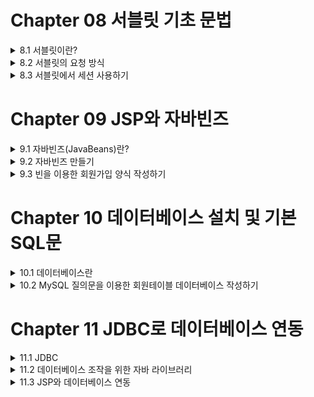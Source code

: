 # Chapter 08 서블릿 기초 문법  
<details>
  <summary> 8.1 서블릿이란?</summary>
  
- 서블릿은 Sun(사)에서 웹 프로그래밍(동적인 웹페이지 콘텐츠를 생성)을 제공하기 위해 JSP 이전에 나온 기술
- 서블릿의 자바 코드를 사용하기 때문에 자바의 많은 장점을 사용 가능한 반면, HTML, CSS및 자바 스크립트 그리고 웹 디자인과 연동하기에는 많은 단점이 있다. -> JSP를 만들었다.
- 단점이 많지만 서블릿의 존재 이유
  - JSP에는 없는 서버 측 프로그램의 기능
  - 대규모 프로젝트에 사용되는 프레임워크의 기술을 사용
  
### 8.1.1 이클립스로 서블릿 만들기
  
**[ ExampleServlet01.java ]** (ch08 -> new -> servlet)(.java이지만 servlet 코드이다)
```java
package ch08;
import java.io.IOException;
import java.io.PrintWriter;

import javax.servlet.ServletException;
import javax.servlet.annotation.WebServlet;
import javax.servlet.http.HttpServlet;
import javax.servlet.http.HttpServletRequest;
import javax.servlet.http.HttpServletResponse;

@WebServlet("/ch08/exampleServlet01")                         // 서블릿 호출 될 이름을 선언한다.
public class ExampleServlet01 extends HttpServlet {           // 서블릿으로 만들기 위해서는 반드시 상속해야 하는 클래스이다.
@Override
  protected void service(HttpServletRequest request, HttpServletResponse response) 
            throws ServletException, IOException {
  response.setContentType("text/html; charest=EUC-KR");       // 브라우저로 응답할 때의 타입과 캐릭터 셋을 결정한다.
  PrintWriter out = response.getWriter();                     // 브라우저에 출력하기 위한 스트림이다.
  //html 시작
  out.println("<html>");
  out.println("<body>");
  out.println("<h1>이클립스로 서블릿 만들기</h1>");
  out.println("</body>");
  out.println("</html>");
  //html 끝
  }
}
```
  
  ---

### 8.1.2 서블릿의 주요 클래스
1. **HttpServlet**
- 서블릿을 만들기 위해 반드시 상속해야 할 필수 클래스
- 존재 목적 자체가 서블릿을 만들기 위해 제공되는 클래스

|메서드|설명|
|:---:|---|
|void init()|서블릿의 객체가 생성될 때 호출되는 메서드|
|void destroy()|서블릿의 객체가 메모리에서 사라질 때 호출되는 메서드|
|void service(request, response)|서블릿의 요청이 있을 때 호출되는 메서드|
|void doGet(request, response)|html에서 form의 메서드가 get일 때 호출되는 메서드|
|void doPost(request, response)|html에서 form의 메서드가 post일 때 호출되는 메서드


2. **HttpServletRequest**
- 클라이언트가 데이터를 입력하거나 또는 클라이언트에 대한 정보에 대한 요청 값을 가지고 있는 클래스

|메서드|설명|
|:---:|---|
|String getParameter(name)|name에 할당된 값을 반환하며 지정된 파라미터 값이 없으면 null 값을 반환한다.|
|String[] getParaneterValues(name)|name의 모든 값을 String 배열로 반환한다.|
|Enumeration getParameterNames()|요청에 사용된 모든 파라미터 이름을 java.util.Enumeration 타입으로 반환한다.|
|void setCharacterEncoding(env)|post 방식으로 요청된 문자열의 character encoding을 설정한다.|

3. **HttpServletResponse**
- 클라이언트가 요청한 정보를 처리하고 다시 응답하기 위한 정보를 담고 있는 클래스

|메서드|설명|
|:---:|---|
|void setHeader(name, value)|응답에 포함될 Header를 설정한다.|
|void setContentType(type)|출력되는 페이지의 contentType을 설정한다.|
|String getCharacterEncoding()|응답 페이지의 문자 인코딩 Type을 반환한다.|
|void sendRedirect(url)|지정된 URL로 요청을 재전송한다.|

4. **HttpSession**
- 클라이언트가 세션의 정보를 저장하고 세션 기능을 유지하기 위해서 제공되는 클래스

|메서드|설명|
|:---:|---|
|String getId()|해당 세션의 세션 ID를 반환한다.|
|long getCreationTime()|세션의 생선된 시간을 반환한다.|
|long getLastAccessedTime()|클라이언트 요청이 마지막으로 시도된 시간을 반환한다.|
|void setMaxInactiveInterval(time)|세션을 유지할 시간을 초단위로 설정한다.|
|in getMaxInactiveInterval()|setMaxInactiveInterval(time)로 지정된 값을 반환한다. 기본값은 30분이다.|
|boolean isNew()|클라이언트 세션 ID를 할당하지 않은 경우 true 값을 반환한다.|
|void invalidate()|해당 세션을 종료 시킨다.|
  
  ---

### 8.1.3 서블릿의 라이프 사이클  

서블릿은 클라이언트가 브라우저에서 서블릿으로 요청을 하면 해당 서블릿은 언제 객체가 만들어지고 언제 기존에 객체를 재활용하고 언제 종료가 되는지 다른 라이프 사이클이 존재한다.

- init() : 서블릿이 처음으로 요청이 되어 객체가 생성될 때 호출되는 메서드
- service() : 클라이언트가 요청이 있을 때 마다 호출되는 메서드
- destroy() : 서블릿 서비스의 종료 및 재시작 그리고 서블릿 코드가 수정이 될 때 호출되는 메서드
- doGet() : 클라이언트를 요청할 때 form의 메서드가 get 방식일 때 호출되는 메서드
- doPost() : 클라이언트를 요청할 때 form의 메서드가 post 방식일 때 호출되는 메서드

`클라이언트 서블릿 요청 -> init(최초 한 번 호출) -> service, doGet, doPost(반복적 호출) -> destroy(마지막 한 번 호출)`

**[ ExampleServlet02.java ]** (서블릿 코드 작성)
```java
package ch08;

import java.io.IOException;...
@WebServlet("/ch08/exampleServlet02")       // 서블릿 맵핑 이름을 선언한다.
public class ExampleServlet02 extends HttpServlet {

  @Override
  public void init(ServletConfig config) throws ServletException {
    System.out.println("init 호출");        // 톰캣 서버 콘솔 화면에 출력을 한다.
  }
  @Override
  public void destroy() {
    System.out.println("destroy 호출");
  }
  @Override
  protected void service(HttpServletRequest request, HttpServletResponse response) throws ServletException, IOException {
    System.out.println("service 호출");
  }
}
```
</details>

<details>
  <summary>8.2 서블릿의 요청 방식</summary>
  
- 브라우저에서 페이지 간에 통신할 수 있는 대표적인 방법은 `get`, `post`방식이 있다.

### 8.2.1 get 방식  

URL을 통해서 전송되며, URL이 노출되기 때문에 보안적인 내용은 작성하면 안된다.
  
**[ getJsp.jsp ]** (.jsp 파일 작성)
```jsp
<%@ page contectType="text/html; charset=EUC-KR"
    pageEncoding="EUC-KR"%>
<html>
<body>
<h1>Get Servlet 방식</h1>
<form method="get" action="getServlet">
msg : <input name="msg">
<input type="submit" value="전송">
</form>
</body>
</html>
```
  
**[ GetServlet.java ]** (서블릿 코드 작성)
```java
package ch08;

import java.io.IOException;...
import java.io.PrintWriter;
  
@WebServlet("/GetServlet")
public class GetServlet extends HttpServlet {
  
  @Override
  Protected void doGet (HttpServletRequest request, HttpServletResponse response)
            throws ServletException, IOException {
    String msg = request.getParameter("msg");
    response.setContentType("text/html; charset="EUC-KR");
    PrintWriter out = response.getWriter();
  
    out.println("<html>");
    out.println("<body>");
    out.println("<h1>Get Servlet 방식</h1>");
    out.println("<h2>msg : " + msg + "</h2>");
    out.println("</body>");
    out.println("</html>");
  }
}
```
  ---

### 8.2.2 post 방식

get 방식과 다르게 url 상에 노출은 되지 않고 html 헤더 값에 값이 전송되는 방식이다.
  
**[ postJsp.jsp ]** (.jsp 파일 작성)
```jsp
<%@ page contentType="text/html; charest=EUC-KR%>
<html>
<body>
<h1>Post Servlet 방식</h1>
<form method="post" action="postServlet">
id : <input name="id><br/>
pwd : <input type="password" name="pwd'><br/>
email : <input name="eamail"><br/>
<input type="submit" value="가입">
</form>
</body>
</html>
```
  
**[ PostServlet.java ]** (서블릿 코드 작성)
```java
package ch08;
  
import java.io.IOException;...
import java.io.PrintWriter;
  
@WebServlet("/PostServlet")
public class PostServlet Extends HttpServlet {
  @Override
  protected void doPost (HttpServletRequest request, HttpServletResponse Response)
            throws ServletException, IOException {
  
    request.setCharacterEncoding("EUC-KR");
    Stirng id = request.getParameter("id");
    String pwd = request.getParameter("pwd");
    Stirng email = request.getParameter("email");
    response.setContentType("text/html; charset="EUC-KR");
    PrintWriter out = response.getWriter();
             
    out.println("<html>");
    out.pritnln("<body>");
    out.println("<h1>Post Servlet 방식</h1>");
    out.pritnln("<h3>id : "+ id + "</h3>");
    out.println("<h3>pwd : "+ pwd + "</h3>");
    out.println("<h3>email : "+ pwd + "</h3>");
    out.pritnln("</body>");
    out.pritnln("</html>");
  }
}
```    
</details>

<details>
<summary>8.3 서블릿에서 세션 사용하기</summary>
  
로그인 및 로그아웃에 필요한 JSP 및 서블릿 리스트
  - LoginServlet.java : 세션 처리 기능이 있는 서블릿
  - login.jsp : 로그인 입력 및 로그인 jsp 페이지
  - logout.jsp : 로그아웃 처리 jsp 페이지
 
## 8.3.1 세션
클라이언트(브라우저)와 서버(톰캣)와 통신의 연속성을 유지하기 위해 사용되는 기술 
  
**[ login.jsp ]** (로그인 기능이 있는 jsp 페이지 작성)
```jsp
<%@ page contentType="text/html; charset=EUC-KR%>
<%
    String id = (String)session.getAttribute("idkey");        // 세션에서 idkey 라는 키 값으로 id 값을 리턴한다.
%>
<html>
<body>
<h1>Servlet 세션</h1>
<%
    if(id!=null) {        // 세션에서 가져온 id 값이 null이 아니라면
%>
<%=id%>님 반갑습니다.<p/>
<a href='longout.jsp'>로그아웃</a>
<%
    }else{        // 세션에서 가져온 id 값이 null 이라면
%>
    <form method="post" action="loginServlet">        // loginServlet 으로 post를 수행
    id = <input name="id"><br/>
    pwd = <input type="password" name="pwd"><br/>
    <input type="submit" value "로그인">
    </form>
    <%} %>
</body>
</html>
```

**[ LoginServlet.java ]** (login.jsp에 입력한 id, pwd를 세션 처리를 위한 서블릿 코드 작성)                                    
```java
package ch08;                                    
                                    
import java.io.IOException;...                                    
                                    
@WebServlet("/LoginServlet")
public class LoginServlet extends HttpServlet {
                                 
    @Override
    protected void doPost(HttpServletRequest request, HttpServletResponse response)                       
              throws ServletException, IOException {             
        String id = request.getParameter("id");       // login.jsp에서 입력한 id 값의 문자열을 리턴한다.                  
        String pwd = request.getParameter("pwd");       // login.jsp에서 입력한 pwd 값의 문자열을 리턴한다.
                                               
        if(id!=null&&pwd!=null) {
            HttpSession session = request.getSession();         // 요청객체에서 세션을 리턴한다.
            sesion.setAttribute("idKey",id);       // 세션에 idkey라는 값으로 id 값을 저장합니다.  
        }
        response.sendRedirect("login.jsp");       // login.jsp로 응답페이지를 
    }      
}                                         
``` 
                                         
**[ logout.jsp ]** (로그아웃 기능을 위한 jsp 파일 작성)
                                         
```jsp
<%@ page contentType="text/html; charset=EUC-KR"%>
<%
      session.invalidate();        // 현재 클라이언트의 세션 객체를 서버에 제거한다.
      response.sendRedirect("login.jsp");        // login.jsp로 응답페이지를 설정
%>
```                                       
</details>

# Chapter 09 JSP와 자바빈즈
 
<details>
  <summary>9.1 자바빈즈(JavaBeans)란?</summary>
  
  - 자바빈즈의 사용 목적
    - JSP 페이지에 HTML을 제외한 많은 JSP 코드들이 있어 JSP 페이지를 이해하기 어려워진다.
  
    - 관련이 있는 데이터들은 각각의 데이터들을 다루는 것보다는 하나의 클래스를 설계하여 하나의 단위로 다루는 것이 훨씬 효율적이다.
  
    - 효율성, 재사용성 등의 장점을 가진다.
  
    > JSP 안의 자바 코드들이 담당했던 일들을 독립적으로 처리하기 위한 부품과도 같다.
  
  <p align = "center"><img src="https://user-images.githubusercontent.com/106001755/171337109-4c21df07-399d-4050-8c56-c6e5fede82c2.png"></p>
  
  <div align="center">
  자바빈즈를 이용한 JSP 프로그래밍
  </div>
  
  - 자바 빈
    - 자바 프로그램에서 **특정한 작업인 비즈니스 로직을 독립적으로 수행하는 하나의 프로그램 단위**
  
    - 큰 프로그램에서 독립적으로 수행되는 하나의 작은 프로그램 부품을 컴포넌트한다.
  
  - 자바빈즈의 장점
    - JSP 페이지가 복잡한 자바 코드로 구성되는 것을 피할 수 있다.
  
    - **JSP 페이지에 HTML 코드와 쉽고 간단한 자바 코드만을 구성할 수 있다.**
  
    - 한 번 작성된 자바 빈즈를 **여러 응용 프로그램에서 재사용이 가능하다.**
      > 프로그램의 개발 기간도 단축된다.
  
  </details>

  <details>
  <summary>9.2 자바빈즈 만들기</summary>
  
  ### 9.2.1 빈 작성
    
  1. 정보를 저장하는 변수는 모두 **private**로 선언한다.
    
  2. private로 선언된 변수의 값을 **저장**하는 **메서드**를 만든다. 메서드의 이름은 **setXxx()** 형식으로 만든다.
     > Xxx는 변수의 이름과 같으며, **첫 글자는 대문자**이다.
    
  3. private로 선언된 변수의 값을 **가져오는** 메서드를 만든다. 메서드의 이름은 **getXxx()** 형식으로 만든다.
     > Xxx는 변수의 이름과 같으며, **첫 글자는 대문자**이다.
    
  4. setXxx() 메서드와 getXxx() 메서드를 **public**으로 선언하여 둔다.
    
  보기 1: 클래스 형식(빈즈의 형식)
  <p align="center"><img src="https://user-images.githubusercontent.com/106001755/171339120-461814e7-4061-4a55-83ba-400eaf7cbae0.png"></p>
   
  보기 2: 이름을 저장할 빈즈 만들기
  <p align="center"><img src="https://user-images.githubusercontent.com/106001755/171339229-8cd0a198-72f3-47d0-9670-0345c0868dda.png"></p>
    
  보기 3: 전체 보기
  <p align="center"><img src="https://user-images.githubusercontent.com/106001755/171339365-988ce534-03f4-4a26-b41d-8fdb31f049dd.png"></p>

  - **setXxx() 메서드**를 **setter**라고 부르고, **getXxx() 메서드**를 **getter**라고 부른다.
    
  - 빈을 이용한 간단한 JSP 프로그래밍
    
    1. 아래와 같은 경로로 패키지를 생성한다.
    
    <p align="center"><img src="https://user-images.githubusercontent.com/106001755/171340625-d4787747-d3c2-41c6-9fbe-238b33278931.png"></p>
    
    2. 다음과 같이 소스를 src의 ch09 package에 작성하고 저장한다.
    <p align="center"><img src="https://user-images.githubusercontent.com/106001755/171340715-6d3bf85b-9d73-47e6-bf48-87282f2501b9.png"></p>
    
[ SimpleBean.java ] (빈을 이용한 간단한 JSP 프로그래밍)
    
```java
package ch09;
    
public class SimpleBean {
  private Stirng message = "";
    
  public Stirng getMessage() {
    return message;
  }
      
  public void setMessage(String message) {
    this.message = message;
  }
}
```

---
    
### 9.2.2 빈 컴파일
  
  - 작성한 순수 자바 파일을 컴퓨터 내부에서 실질적으로 사용할 수 있도록 하기 위해서 하는 작업
    
  - SimpleBean.java 파일이 컴파일되어 SimpleBean.class 파일이 생성된다.
    
    <p align="center"><img src="https://user-images.githubusercontent.com/106001755/171341330-dc174464-0e7d-42b2-b734-e8209d16844a.png"></p>

---
    
  ### 9.2.3 빈을 이용하는 JSP 파일 작성
    
  - 빈 태그
    
  |빈 관련 태그|내용|
  |---|---|
  |<jsp:useBean id="..." class="..." scope"..."/>|빈을 생성하여 둡니다.|
  |<jsp:setProperty name="..." property="..." value="..."/>|빈에 값을 저장한다.|
  |<jsp:getProperty name="..." property="..."/>|빈의 값을 가져온다.|
  
  - scope(생성한 빈이 살아있는(유효한) 영역)의 종류
    - page : 해당 JSP 페이지 내에서만 존재
    - request : 사용자의 요청을 처리하는 동안 존재
    - session : 사용자가 최초에 접속하여 세션이 종료되기까지 존재
    - application : 해당 어플리케이션이 살아 있는 동안 함께 존재
    
    
  보기 1 : 빈을 생성하기
  <p align="center"><img src="https://user-images.githubusercontent.com/106001755/171342464-c2e6a37e-0c16-4774-8dd4-01068dcbcc69.png"></p>
    
  보기 2: 빈에 값을 넣기
  <p align="center"><img src="https://user-images.githubusercontent.com/106001755/171342534-1af11742-11d9-48cf-9a04-283fc2e8f41d.png"></p>
    
  보기 3: 빈의 저장된 값을 가져오기
  <p align="center"><img src="https://user-images.githubusercontent.com/106001755/171342596-8c073718-c4af-4670-b2fe-73092b3dfef1.png"></p>

  **빈을 이용한 JSP 파일 예제**
  1. 빈을 사용하는 JSP 파일을 작성하고 저장한다.
  
                                                                                                                             [ simpleBean.jsp ]        
  ```jsp
  <%@ page contentType="text/html;charset=EUC-KR" %>
  <jsp:useBean id="test" class="ch09.SimpleBean" scope="page" />
  <jsp:setProperty name="test" property="message" value="빈을 쉽게 정복하자!" />
  <html>
  <body>
  <h1>간단한 빈 프로그래밍</h1>
  <br/>
  Message: <jsp:getProperty name="test" property="message" />
  </body>
  </html>
  ```
  
 2. 결과값 확인
 <p align="center"><img src="https://user-images.githubusercontent.com/106001755/171343345-6c8ad61e-6da1-4dd5-9ea1-449298d9e4f4.png"></p>
    
  </details>
 
 <details>
 <summary>9.3 빈을 이용한 회원가입 양식 작성하기</summary>
 
 ### 9.3.1 회원가입 입력 폼 작성  
   
 **회원가입 입력 폼 부분**  

 1. 회원으로부터 입력받을 폼을 만들기 위한 jsp 페이지를 작성하고 저장한다.
 
 ```jsp
 <%@ page contentType="text/html; charset=EUC-KR" %>
<html>
<head>
<title>회원가입</title>
<link href="style.css" rel="stylesheet" type="text/css">
<script language="JavaScript" src="script.js"></script>
</head>
<body bgcolor="#996600">
<table width="500" align="center" cellspacing="0" cellpadding="5" >
  <tr> 
    <td align="center" valign="middle" bgcolor="#FFFFCC"> 
      <table  border="1" cellspacing="0" cellpadding="2"  align="center">
        <form name="regForm" method="post" action="memberProc.jsp">
          <tr align="center" bgcolor="#996600"> 
            <td colspan="3"><font color="#FFFFFF"><b>회원 가입</b></font></td>
          </tr>
           <tr> 
            <td width="100">아이디</td>
            <td width="200"><input name="id" size="15"></td>
            <td width="200">아이디를 적어 주세요.</td>
          </tr>
          <tr> 
            <td>패스워드</td> 
            <td><input type="password" name="pwd" size="15"></td>
            <td>패스워드를 적어주세요.</td>
          </tr>
          <tr> 
            <td>패스워드 확인</td>
            <td><input type="password" name="repwd" size="15"></td>
            <td>패스워드를 확인합니다.</td>
          </tr>
          <tr> 
            <td>이름</td>
            <td><input name="name" size="15"></td>
            <td>고객실명을 적어주세요.</td>
          </tr>  
           <tr>
            <td>생년월일</td>
            <td><input name="birthday" size="27"></td>
            <td>생년월일을 적어주세요.</td>
          </tr>
          <tr>  
            <td>이메일</td>
            <td><input name="email" size="20"></td>
            <td>이메일을 적어주세요.</td>
          </tr>
          <tr> 
            <td colspan="3" align="center"> 
             <input type="button" value="회원가입" onclick="inputCheck()"> &nbsp; 
             <input type="reset" value="다시쓰기"> 
            </td>
          </tr>
        </form>
      </table>
    </td>
  </tr>
</table>
</body>
</html>
```          
          
2. 브라우저를 통해 작성한 입력 폼을 확인   
   
 <p align="center"><img src="https://user-images.githubusercontent.com/106001755/171344787-87498494-ebf5-44fe-a2eb-441f5f528a00.png"></p>

---
   
### 9.3.2 회원정보를 처리하기 위한 빈 작성

**회원정보 처리 부분**
   
01 회원정보 처리를 위한 빈을 작성하고 저장한다.
   
```java
package ch09;
   
public class MemberBean {
   
   private String id;
   private String pwd;
   private String name;
   private String birthday;
   private String email;
   
   public String getId() {
      return id;
   }
   public void setId(String id) {
      this.id = id;
   }
   public String getPwd() {
      return pwd;
   }
   public void setPwd(String pwd) {
      this.pwd = pwd;
   }
   public String getName() {
      return name;
   }
   public void setName(String name) {
      this name = name;
   }
   public String getBirthday() {
      return birthday;
   }
   public void setBirthday(String birthday) {
      this.birthday = birthday;
   }
   public String getEmail() {
      return email;
   }
   public void setEmail(String email) {
      this.email = email;
   }
}
   
```
   
02 작성을 완료한 java 파일을 저장한다.
   
---
   
### 9.3.3 회원입력 정보확인 
   
**회원입력 정보확인 부분**   
   
01 사용자가 입력한 정보를 화면에 출력하는 파일을 코딩하고 저장한다.
[ member.jsp ]
```jsp

<%@ page contentType="text/html; charset=EUC-KR" %>
<% 
request.setCharacterEncoding("EUC-KR");
%>
<jsp:useBean id="regBean" class=“ch09.MemberBean"/>
<jsp:setProperty name="regBean" property="*"  />  // member.jsp에서 변수값 모두 저장
<html>
    <head>
    <title>회원가입 확인</title>
    <link href="style.css" rel="stylesheet" type="text/css">
</head>
<body bgcolor="#996600">
<table width="80%"align="center" cellspacing="0" cellpadding="5" >
  <tr> 
    <td align="center" valign="middle" bgcolor="#FFFFCC">
  <table width="90%" border="1" cellspacing="0" cellpadding="2＂ align="center">
        <form name="regForm" method="post" action="memberInsert.jsp">
          <tr align="center" bgcolor="#996600"> 
            <td colspan="3"><font color="#FFFFFF"><b> 
              <jsp:getProperty name="regBean" property="name" />
              회원님이 작성하신 내용입니다. 확인해 주세요</b></font></td>
          </tr>
          <tr> 
            <td width="24%">아이디</td>
            <td width="41%"><jsp:getProperty name="regBean" property="id" /></td>
          </tr>
          <tr> 
            <td>패스워드</td>
            <td> <jsp:getProperty name="regBean" property="pwd" /></td>
          </tr>
          <tr>
            <td>이름</td>
            <td> <jsp:getProperty name="regBean" property="name" /></td>
          </tr>
          <tr> 
            <td>생년월일</td>
            <td> <jsp:getProperty name="regBean" property="birthday" /></td>
          </tr>
          <tr>
            <td>이메일</td>
            <td><jsp:getProperty name="regBean" property="email" /></td>
          </tr>
          <tr> 
            <td colspan="2" align="center"> 
          <input type="button" value="확인완료"> &nbsp;
               <input type="button" value="다시쓰기" onClick="history.back()"> 
             </td>
          </tr>
        </form>
      </table>
    </td>
  </tr>
</table>
</body>
</html>
```
  
02 실행 결과(비밀번호를 잘못 입력했을 경우)
  
<p align="center"><img src="https://user-images.githubusercontent.com/106001755/171348736-88fd83ff-fc17-45ae-91a1-39210faeec84.png"></p>

(정상 작동)
  
<p align="center"><img src="https://user-images.githubusercontent.com/106001755/171348919-401b8f31-a687-42ee-9e39-19353d4b6ba6.png"></p>

 </details>

# Chapter 10 데이터베이스 설치 및 기본 SQL문

<details>
<summary>10.1 데이터베이스란</summary>

### 10.1.1 데이터베이스 & DBMS
  
- 데이터베이스
  - 많은 자료들을 특정한 규칙에 맞게 대용량의 저장장치에 보관하여 필요한 업무에 사용하는 자료의 저장 창고
                                                                                                                                 
- DBMS(DataBase Management System)
  - 저장된 데이터를 읽고 변경, 추가, 삭제                                                                            
  - 종류 : Oracle, MS-SQL, My-SQL 등
                                                                                                                                   
예를 들어 전화번호 목록을 검색한다고 했을 때 전화번호 목록은 데이터베이스라는 저장장치에 저장되어 있고, DBMS라는 프로그램을 통해 데이터베이스 안에 저장되어 있는 전화번호를 읽고, 쓰고, 삭제하고, 변경할 수 있는 것이다. 그리고 DBMS는 다른 프로그램과 연동이 되어서 데이터베이스에 접근할 수 있다.
> DBMS는 DBMS에서 자체적으로 데이터베이스에 접근할 수 있고, 또 다른 프로그램과 연동이 되어서 그 프로그램에서 데이터베이스의 데이터에 접근할 수 있게 한다.
</details>
<details>
<summary>10.2 MySQL 질의문을 이용한 회원테이블 데이터베이스 작성하기</summary>  

### 10.2.1 데이터베이스의 구성
                                                                                                                                   
- 데이터베이스 용어 
                                                                                                                                   
  - 데이터베이스
    - 다수의 테이블이 모여있는 공간
                                                                                                                                   
  - 테이블
    - 다수의 속성과 레코드가 모여있는 공간
                                                                                                                                   
  - 열, 속성(Attribute)                                                                                                                                 
    - 하나의 행(가로)를 이루고 있는 다수의 속성
    - 테이블에서 각각의 세로로 구분되는 부분
                                                                                                                                   
  - 레코드
    - 테이블에서 행(가로)에 해당되는 부분
    - 여러 속성값의 집합
                                                                                                                                   
  - Primary Key(기본키)
    - 레코드를 구분할 수 있도록 유일한 값을 가지는 속성                                                                                                                             
                                                                                                                                   
<p align="center"><img src="https://user-images.githubusercontent.com/106001755/171786657-a2653c3e-bf5a-46f0-80fd-6b3d846731fc.png"></p>
                                                                                                                                   
<div align="center">
릴레이션 스키마와 인스턴스 
</div>
                                                                                                                                  
- 데이터형                                                                                                                                   
<p align="center"><img src="https://user-images.githubusercontent.com/106001755/171788478-747e9352-3d21-4db4-aa45-f0231e63bf6c.png"></p>
                                                                                                                                   
### 10.2.2 회원 테이블 만들기                                                 

- 회원 테이블 만들기                                                                                                                                   
                                                                                                                                   
<p align="center"><img src="https://user-images.githubusercontent.com/106001755/171788850-dac68720-4780-449d-bb19-fd2379b87c36.png"></p>
                                                                                                                                   
- 데이터베이스 생성                                                                                                                                   
                                                                                                                                   
<p align="center"><img src="https://user-images.githubusercontent.com/106001755/171788913-28b8f089-8a91-4ac7-957c-dac37a61dce9.png"></p>
 
- 데이터베이스 사용                                                                                                                                   
                                                                                                                                   
<p align="center"><img src="https://user-images.githubusercontent.com/106001755/171788980-434e79f5-1969-41e9-8550-94ce336f74c7.png"></p>
                                                                                                                                   
 
- HeidiSQL을 이용해 DB의 테이블 생성

1. mydb 데이터베이스 생성                                                                                                                                   
  > [쿼리]에서 명령어 입력 -> F9 클릭
                                                                                                                                                                       
                                                                                                                                   
<p align="center"><img src="https://user-images.githubusercontent.com/106001755/171790680-83f2f106-c7a1-46a2-bd2b-dcaa7f62259b.png"></p>
   
2. 테이블 생성                                                                                                                                   
                                                                                                                                   
<p align="center"><img src="https://user-images.githubusercontent.com/106001755/171791258-2b735dbf-e9ee-4374-ba53-2f1218e1ace3.png"></p>
                                                                                                                                   
- 회원테이블                                                                                                                                   
<p align="center"><img src="https://user-images.githubusercontent.com/106001755/171791394-de329a78-baba-4586-b38d-507ec7e7d185.png"></p>
                                                                                                                                   
      
3. 생성된 테이블 관리                                                                                                                                   
<p align="center"><img src="https://user-images.githubusercontent.com/106001755/171792190-5ae80834-6ddf-4709-9d3a-ceab23a032cc.png"></p>
                                                                                                                                   
4. 생성된 테이블 구조 변경
<p align="center"><img src="https://user-images.githubusercontent.com/106001755/171792653-a6a3e5cc-59d1-4215-909a-1561d2204151.png"></p>
                                                                                                                                   
                                                                                                                                   
5. 테이블 데이터 조회                                                                                                                                  
<p align="center"><img src="https://user-images.githubusercontent.com/106001755/171792754-1e211391-fb98-4017-b465-fbd0cab03f8f.png"></p>
                                                                                                                                   
6. 테이블 데이터 명령                                                                                                                                   
<p align="center"><img src="https://user-images.githubusercontent.com/106001755/171792818-30a151c2-98c5-47c3-abbb-c686e1cf9eb3.png"></p>
                                                                                                                                   
                                                                                                                                   
7. 테이블 데이터 변경                                                                                                                                   
<p align="center"><img src="https://user-images.githubusercontent.com/106001755/171792941-fcf13538-4010-4040-89d9-742578f3ad0a.png"></p>
                                                                                                                                   
> ID가 'rorod' 값을 갖는 행에서 pwd 값을 '4321'로 바꿔라
                                                                                                                                   
> 만약 'Where' 조건이 없다면 모든 행에 있는 pwd값이 4321로 바뀌게 된다. 
                                                                                                                                   
8. 데이터 삭제 명령                                                                                                                                     
<p align="center"><img src="https://user-images.githubusercontent.com/106001755/171793226-e88fc9b1-0b32-456f-966d-0c8f08068c70.png"></p>
                                                                                                                                   
</details>                                                                                                                                   
                                                                                                                                   
# Chapter 11 JDBC로 데이터베이스 연동                                                                                                                                   
                                                                                                                                   
<details>                                                                                                                                   
<summary>11.1 JDBC</summary>                                                                                                                                   
                                                                                                                                   
- JDBC란?                                                                                                                                   
  - 데이터베이스를 다루기 위한 자바 API(Application Programmgin Interface)                                                                                                                                   
  - JDBC를 통해서 DBMS의 종류와 관계없이 질의문을 던져 데이터를 수신 
                                                                                                                                   
  - 각 데이터베이스의 접속에 대한 상세한 정보가 불필요 

### 11.1.1 JDBC Driver

- JDBC 인터페이스 : 프로그래머에게 쉬운 데이터페이스와 연동되는 프로그램을 작성할 수 있게 하는 도구

- JDBC 드라이버 : JDBC 인터페이스를 구현하여 실제로 DBMS를 작동시켜 질의를 던지고 결과를 받음

<p align="center"><img src="https://user-images.githubusercontent.com/106001755/171794373-98fc49e8-2882-45c7-8059-4af8a72e6736.png"></p>

(1) JDBC Driver Type

<p align="center"><img src="https://user-images.githubusercontent.com/106001755/171838573-fce548ff-f3ea-43d3-91c0-1f5dc4b31b61.png"></p>

</details>
                                                                                                                                   
<details>                                                                                                                                   
<summary>11.2 데이터베이스 조작을 위한 자바 라이브러리</summary>    
 
### 11.2.1 JDBC API 
 
- Driver : 모든 드라이버 클래스들이 구현해야 하는 인터페이스 
 
- DriverManager : 드라이버를 로드하고 데이터베이스에 연결 
 
- Connection : 특정 데이터베이스와의 연결 
 
- Statement : SQL문을 실행해 작성한 결과를 반환 
 
- PreparedStatement : 사전에 컴파일 된 SQL문을 실행 
 
- ResultSet : SQL문에 대한 결과를 얻어냄 
</details>            
             
<details>                                                                                                                                   
<summary>11.3 JSP와 데이터베이스 연동</summary>     
                                                                                                                                   
- JDBC 프로그래밍 단계 
 
<p align="center"><img src="https://user-images.githubusercontent.com/106001755/171842719-905a311e-32a2-473c-a938-603d2e8c1273.png"></p>
 
<p align="center"><img src="https://user-images.githubusercontent.com/106001755/171842916-8ced4315-0d1f-4538-b470-d0f37699d336.png"></p>

### 11.3.1 JSP 스크립트릿으로의 데이터베이스 연동                                                                                     
 
**JSP 내의 DB 코드 혼재 방법**                                                                                                                                   
  - JSP 페이지 내에서 직접 데이터베이스 관련 코드가 혼재되어 있어 추후 페이지 변경 등의 작업이 있을 때 유리하지 못하다.                                                                                                                                 
<p align="center"><img src="https://user-images.githubusercontent.com/106001755/171843676-4b1124c2-aa79-41c3-aedf-9e85962b2feb.png"></p>
                                                                                                                                   
- JSP 스크립트릿으로 데이터베이스를 연동하여 member 테이블에 있는 레코드를 조회

```jsp                                                                                                                                   
<%@ page contentType="text/html;charset=EUC-KR" import ="java.sql.*"%>                                                                                          
<%@ page import="java.util.*, ch11.*"%>                                                                                                                                 
<%                                                                                                                                   
  Class.forName("org.gjt.mm.mysql.Driver");                         
  Connection conn = null;  
  Statement stmt = null;                                                                                                                                 
  ResultSet rs = null;                                                                                                                                 
  
  String id = "",
         pwd = "",
         name = "",
         num1 = "",
         num2 = "",
         email = "",
         phone = "",
         zipcode = "",
         address = "",
         job = "",
  int counter = 0;
  try {
      conn = DriverManager.getConnection("jdbc:mysql://localhost:3306/mydb", "root", "1234");
                                                                                           
      stmt = conn.createStatement();
      rs = stmt.executeQuery("SELECT * FROM tblRegister");                                                                                           
%>
```                                                        
                                                        
                                                        
                                                        
                                                        
                                                        
                                                        
                                                        
                                                        
                                                        
                                                        
                                                        
                                                        
                                                        
                                                        
                                                        
                                                        
                                                        
</details>



 
 
 
 
 
 
 
 


 
 
 
 
 
 
 
 
 


 
 
 
 
 
 
 
 
 


 
 
 
 
 
 
 
 
 


 
 
 
 
 
 
 
 
 


 
 
 
 
 
 
 
 
 


 
 
 
 
 
 
 
 
 


 
 
 
 
 
 
 
 
 


 
 
 
 
 
 
 
 
 


 
 
 
 
 
 
 
 
 


  
